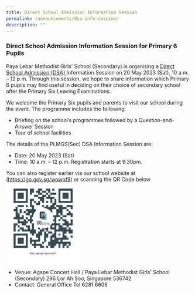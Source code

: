 ```yaml
---
title: Direct School Admission Information Session
permalink: /announcements/dsa-info-session/
description: ""
---
```

### Direct School Admission Information Session for Primary 6 Pupils

Paya Lebar Methodist Girls’ School (Secondary) is organising a [Direct School Admission (DSA) ](https://www.plmgss.moe.edu.sg/about-us/school-admission/direct-school-admission-dsa-sec/) Information Session on 20 May 2023 (Sat), 10 a.m. – 12 p.m. Through this session, we hope to share information which Primary 6 pupils may find useful in deciding on their choice of secondary school after the Primary Six Leaving Examinations.

We welcome the Primary Six pupils and parents to visit our school during the event. The programme includes the following:

* Briefing on the school’s programmes followed by a Question-and-Answer Session
* Tour of school facilities

The details of the PLMGS(Sec) DSA Information Session are:

- Date: 20 May 2023 (Sat)
- Time: 10 a.m. – 12 p.m. 
Registration starts at 9.30pm.

You can also register earlier via our school website at (https://go.gov.sg/wowpf9) or scanning the QR Code below
<img src="/images/qr_dsa_info_session.jpg" alt="" style="width:40%">
- Venue: Agape Concert Hall / Paya Lebar Methodist Girls’ School (Secondary)
            296 Lor Ah Soo, Singapore 536742
- Contact: General Office Tel 6281 6606